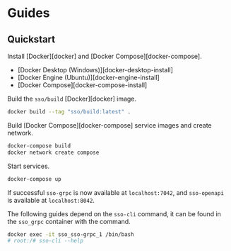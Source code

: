 # Guides

## Quickstart

Install [Docker][docker] and [Docker Compose][docker-compose].

- [Docker Desktop (Windows)][docker-desktop-install]
- [Docker Engine (Ubuntu)][docker-engine-install]
- [Docker Compose][docker-compose-install]

Build the `sso/build` [Docker][docker] image.

```bash
docker build --tag "sso/build:latest" .
```

Build [Docker Compose][docker-compose] service images and create network.

```bash
docker-compose build
docker network create compose
```

Start services.

```bash
docker-compose up
```

If successful `sso-grpc` is now available at `localhost:7042`, and `sso-openapi` is available at `localhost:8042`.

The following guides depend on the `sso-cli` command, it can be found in the `sso_grpc` container with the command.

```bash
docker exec -it sso_sso-grpc_1 /bin/bash
# root:/# sso-cli --help
```
